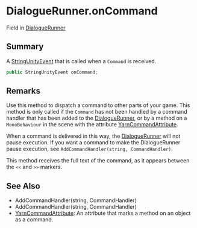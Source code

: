 # DialogueRunner.onCommand

Field in [DialogueRunner](/api/csharp/yarn.unity.dialoguerunner.md)

## Summary


A  <a href="yarn.unity.dialoguerunner.stringunityevent.md">StringUnityEvent</a>  that is called when a  <code>Command</code>  is received.


```csharp
public StringUnityEvent onCommand;
```

## Remarks

<p>
Use this method to dispatch a command to other parts of your game.
This method is only called if the <code>Command</code> has not been
handled by a command handler that has been added to the <a href="yarn.unity.dialoguerunner.md">DialogueRunner</a>, or by a method on a <code>MonoBehaviour</code> in the scene with the attribute <a href="yarn.unity.yarncommandattribute.md">YarnCommandAttribute</a>.
</p> <p style="hint">
When a command is delivered in this way, the <a href="yarn.unity.dialoguerunner.md">DialogueRunner</a> will not pause execution. If you want a
command to make the DialogueRunner pause execution, see <code>AddCommandHandler(string, CommandHandler)</code>.
</p> <p>
This method receives the full text of the command, as it appears
between the <code>&lt;&lt;</code> and <code>&gt;&gt;</code> markers.
</p>

## See Also

* AddCommandHandler\(string, CommandHandler\)
* AddCommandHandler\(string, CommandHandler\)
* [YarnCommandAttribute](/api/csharp/yarn.unity.yarncommandattribute.md): An attribute that marks a method on an object as a command.

